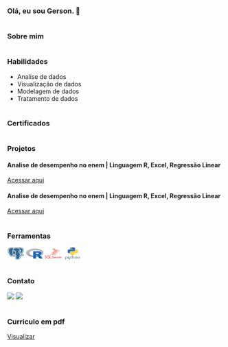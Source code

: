 ### Olá, eu sou Gerson. 👋

#
### Sobre mim

#
### Habilidades

* Analise de dados
* Visualização de dados
* Modelagem de dados
* Tratamento de dados

#
### Certificados


#
### Projetos

<div>
  <h4>Analise de desempenho no enem | Linguagem R, Excel, Regressão Linear</h4><a href="https://github.com/eugersonmendonca/analise_desempenho_enem">Acessar aqui</a>
</div>
<div>
  <h4>Analise de desempenho no enem | Linguagem R, Excel, Regressão Linear</h4><a href="https://github.com/eugersonmendonca/analise_desempenho_enem">Acessar aqui</a>
</div>


#
### Ferramentas
<div style="display: inline_block">
<img align="center" alt="PostgreSQL" height="30" width="40" src="https://github.com/devicons/devicon/blob/master/icons/postgresql/postgresql-plain.svg">
<img align="center" alt="PostgreSQL" height="30" width="40" src="https://github.com/devicons/devicon/blob/master/icons/r/r-original.svg">
<img align="center" alt="PostgreSQL" height="30" width="40" src="https://github.com/devicons/devicon/blob/master/icons/microsoftsqlserver/microsoftsqlserver-plain-wordmark.svg">
<img align="center" alt="PostgreSQL" height="30" width="40" src="https://github.com/devicons/devicon/blob/master/icons/python/python-original-wordmark.svg">
</div>

#
### Contato
<div>
<a href="https://www.linkedin.com/in/eugersonmendonca/" target="_blank"><img src="https://img.shields.io/badge/LinkedIn-0077B5?style=for-the-badge&logo=linkedin&logoColor=white" target="_blank"></a>
<a href="mailto:gerson.gma19@gmail.com" target="_blank"><img src="https://img.shields.io/badge/Gmail-D14836?style=for-the-badge&logo=gmail&logoColor=white" target="_blank"></a>
</div>

#
### Curriculo em pdf
<a href="https://github.com/eugersonmendonca/eugersonmendonca/blob/main/curriculo_gerson_augusto_mendonca.pdf">Visualizar</a>


